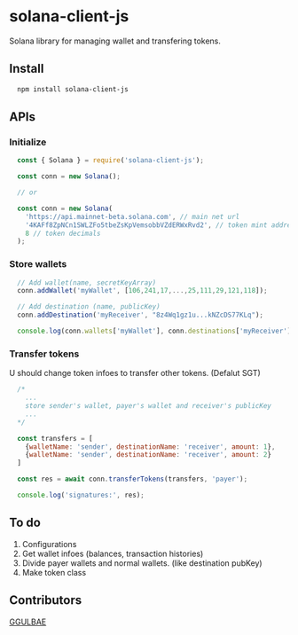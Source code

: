 # solana-client-js

Solana library for managing wallet and transfering tokens.

## Install

```bash
  npm install solana-client-js
```

## APIs

### Initialize

```javascript
  const { Solana } = require('solana-client-js');

  const conn = new Solana();

  // or 

  const conn = new Solana(
    'https://api.mainnet-beta.solana.com', // main net url
    '4KAFf8ZpNCn1SWLZFo5tbeZsKpVemsobbVZdERWxRvd2', // token mint address
    8 // token decimals
  );
```

### Store wallets

``` javascript
  // Add wallet(name, secretKeyArray)
  conn.addWallet('myWallet', [106,241,17,...,25,111,29,121,118]);

  // Add destination (name, publicKey)
  conn.addDestination('myReceiver', "8z4Wq1gz1u...kNZcDS77KLq");

  console.log(conn.wallets['myWallet'], conn.destinations['myReceiver']);
```

### Transfer tokens

  U should change token infoes to transfer other tokens. (Defalut SGT)

``` javascript
  /*
    ...
    store sender's wallet, payer's wallet and receiver's publicKey
    ...
  */

  const transfers = [
    {walletName: 'sender', destinationName: 'receiver', amount: 1},
    {walletName: 'sender', destinationName: 'receiver', amount: 2}
  ]

  const res = await conn.transferTokens(transfers, 'payer');

  console.log('signatures:', res);
```

## To do

1. Configurations
2. Get wallet infoes (balances, transaction histories)
3. Divide payer wallets and normal wallets. (like destination pubKey)
4. Make token class

## Contributors

[GGULBAE][link_to_GGULBAE]

[link_to_GGULBAE]: https://github.com/GGULBAE "Go GGULBAE GIT"
